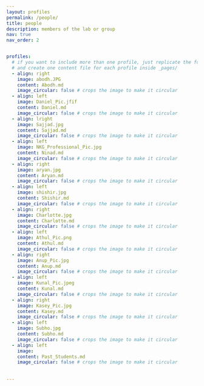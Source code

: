 ```yaml
---
layout: profiles
permalink: /people/
title: people
description: members of the lab or group
nav: true
nav_order: 2


profiles:
  # if you want to include more than one profile, just replicate the following block
  # and create one content file for each profile inside _pages/
  - align: right
    image: abodh.JPG
    content: Abodh.md
    image_circular: false # crops the image to make it circular
  - align: left
    image: Daniel_Pic.jfif
    content: Daniel.md
    image_circular: false # crops the image to make it circular
  - align: lright
    image: Sajjad.jpg
    content: Sajjad.md
    image_circular: false # crops the image to make it circular
  - align: left
    image: NKG_Professional_Pic.jpg
    content: Ninad.md
    image_circular: false # crops the image to make it circular
  - align: right
    image: aryan.jpg
    content: Aryan.md
    image_circular: false # crops the image to make it circular
  - align: left
    image: shishir.jpg
    content: Shishir.md
    image_circular: false # crops the image to make it circular
  - align: right
    image: Charlotte.jpg
    content: Charlotte.md
    image_circular: false # crops the image to make it circular
  - align: left
    image: Athul_Pic.png
    content: Athul.md
    image_circular: false # crops the image to make it circular
  - align: right
    image: Anup_Pic.jpg
    content: Anup.md
    image_circular: false # crops the image to make it circular
  - align: left
    image: Kunal_Pic.jpeg
    content: Kunal.md
    image_circular: false # crops the image to make it circular
  - align: right
    image: Kasey_Pic.jpg
    content: Kasey.md
    image_circular: false # crops the image to make it circular 
  - align: left
    image: Subho.jpg
    content: Subho.md
    image_circular: false # crops the image to make it circular
  - align: left
    image: 
    content: Past_Students.md
    image_circular: false # crops the image to make it circular
    
  
---
```





